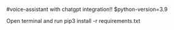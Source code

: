#voice-assistant with chatgpt integration!!
$python-version=3.9

Open terminal and run     pip3 install -r requirements.txt
